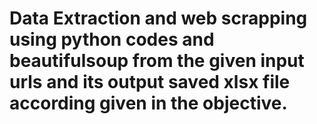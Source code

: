 # Data Extraction and web scrapping using python codes and beautifulsoup from the given input urls and its output saved xlsx file according given in the objective.
